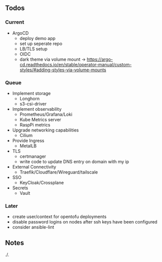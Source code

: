 ## Todos

### Current

- ArgoCD
    - deploy demo app
    - set up seperate repo
    - LB/TLS setup
    - OIDC
    - dark theme via volume mount -> https://argo-cd.readthedocs.io/en/stable/operator-manual/custom-styles/#adding-styles-via-volume-mounts

### Queue

- Implement storage
    - Longhorn
    - s3-csi-driver
- Implement observability
    - Prometheus/Grafana/Loki
    - Kube Metrics server
    - RaspPi metrics
- Upgrade networking capabilities
    - Cilium
- Provide Ingress
    - MetalLB
- TLS
    - certmanager
    - write code to update DNS entry on domain with my ip
- External Connectivity
    - Traefik/Cloudflare/Wireguard/tailscale
- SSO
    - KeyCloak/Crossplane
- Secrets
    - Vault


### Later
- create user/context for opentofu deployments
- disable password logins on nodes after ssh keys have been configured
- consider ansible-lint
    
## Notes

./.
